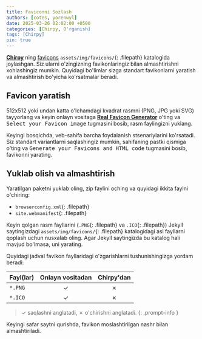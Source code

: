 ```yaml
---
title: Faviconni Sozlash
authors: [cotes, yorenwyl]
date: 2025-03-26 02:02:00 +0500
categories: [Chirpy, O'rganish]
tags: [Chirpy]
pin: true
---
```


[**Chirpy**](https://github.com/cotes2020/jekyll-theme-chirpy/) ning [favicons](https://www.favicon-generator.org/about/) `assets/img/favicons/`{: .filepath} katalogida joylashgan. Siz ularni o'zingizning favikonlaringiz bilan almashtirishni xohlashingiz mumkin. Quyidagi bo'limlar sizga standart favikonlarni yaratish va almashtirish bo'yicha ko'rsatmalar beradi.

## Favicon yaratish

512x512 yoki undan katta o'lchamdagi kvadrat rasmni (PNG, JPG yoki SVG) tayyorlang va keyin onlayn vositaga [**Real Favicon Generator**](https://realfavicongenerator.net/) o'ting va <kbd>Select your Favicon image</kbd> tugmasini bosib, rasm faylingizni yuklang.

Keyingi bosqichda, veb-sahifa barcha foydalanish stsenariylarini ko'rsatadi. Siz standart variantlarni saqlashingiz mumkin, sahifaning pastki qismiga o'ting va <kbd>Generate your Favicons and HTML code</kbd> tugmasini bosib, favikonni yarating.

## Yuklab olish va almashtirish

Yaratilgan paketni yuklab oling, zip faylini oching va quyidagi ikkita faylni o'chiring:

- `browserconfig.xml`{: .filepath}
- `site.webmanifest`{: .filepath}

Keyin qolgan rasm fayllarini (`.PNG`{: .filepath} va `.ICO`{: .filepath}) Jekyll saytingizdagi `assets/img/favicons/`{: .filepath} katalogidagi asl fayllarni qoplash uchun nusxalab oling. Agar Jekyll saytingizda bu katalog hali mavjud bo'lmasa, uni yarating.

Quyidagi jadval favikon fayllaridagi o'zgarishlarni tushunishingizga yordam beradi:

| Fayl(lar)           | Onlayn vositadan                  | Chirpy'dan  |
|---------------------|:---------------------------------:|:-----------:|
| `*.PNG`             | ✓                                 | ✗           |
| `*.ICO`             | ✓                                 | ✗           |

<!-- markdownlint-disable-next-line -->
>  ✓ saqlashni anglatadi, ✗ o'chirishni anglatadi.
{: .prompt-info }

Keyingi safar saytni qurishda, favikon moslashtirilgan nashr bilan almashtiriladi.
